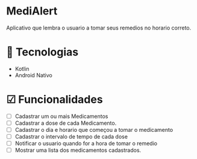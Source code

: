 # MediAlert
Aplicativo que lembra o usuario a tomar seus remedios no horario correto.

# 🚀 Tecnologias
- Kotlin
- Android Nativo
  
# ☑ Funcionalidades
- [ ]  Cadastrar um ou mais Medicamentos
- [ ]  Cadastrar a dose de cada Medicamento.
- [ ]  Cadastrar o dia e horario que começou a tomar o medicamento
- [ ]  Cadastrar o intervalo de tempo de cada dose
- [ ]  Notificar o usuario quando for a hora de tomar o remedio
- [ ]  Mostrar uma lista dos medicamentos cadastrados.
